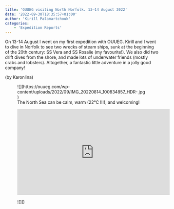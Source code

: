 ```yaml
---
title: 'OUUEG visiting North Norfolk. 13–14 August 2022'
date: '2022-09-30T18:35:57+01:00'
author: 'Kirill Palamartchouk'
categories:
    - 'Expedition Reports'
---
```


On 13-14 August I went on my first expedition with OUUEG. Kirill and I went to dive in Norfolk to see two wrecks of steam ships, sunk at the beginning of the 20th century: SS Vera and SS Rosalie (my favourite!). We also did two drift dives from the shore, and made lots of underwater friends (mostly crabs and lobsters). Altogether, a fantastic little adventure in a jolly good company!  
  
(by Karonlina)

<figure class="wp-block-image size-full">![](https://ouueg.com/wp-content/uploads/2022/09/IMG_20220814_100834857_HDR-.jpg)<figcaption>The North Sea can be calm, warm (22°C !!!), and welcoming!</figcaption></figure><figure class="wp-block-embed is-type-video is-provider-youtube wp-block-embed-youtube wp-embed-aspect-16-9 wp-has-aspect-ratio"><div class="wp-block-embed__wrapper"><iframe allow="accelerometer; autoplay; clipboard-write; encrypted-media; gyroscope; picture-in-picture; web-share" allowfullscreen="" frameborder="0" height="281" loading="lazy" src="https://www.youtube.com/embed/kF3j6toYEjY?feature=oembed" title="2022-08-13–14 OUUEG. North Norfolk" width="500"></iframe></div></figure><figure class="wp-block-image">![]()</figure>
